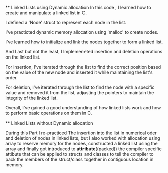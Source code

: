 ** Linked Lists using Dynamic allocation
In this code , I learned how to create and manipulate a linked list in C. 

I defined a 'Node' struct to represent each node in the list. 

I've practicted dynamic memory allocation using 'malloc' to create nodes.

I've learned how to initialize and link the nodes together to form a linked list.

And Last but not the least, I Implemeneted insertion and deletion operations on the linked list. 

For insertion, I've iterated through the list to find the correct position based on the value of the new node and inserted it while maintaining the list's order.

For deletion, I've iterated through the list to find the node with a specific value and removed it from the list, adjusting the pointers to maintain the integrity of the linked list.

Overall, I've gained a good understanding of how linked lists work and how to perform basic operations on them in C. 

** Linked Lists without Dynamic allocation 

During this Part I re-practiced The insertion into the list in numerical oder and deletion of nodes in linked lists, but I also worked with allocation using array to reserve memory for the nodes, constructed a linked list using the array and finally got introduced to __attribute__((packed)) the compiler specific attibute that can be applied to structs and classes to tell the compiler to pack the members of the struct/class together in contiguous location in memory. 



